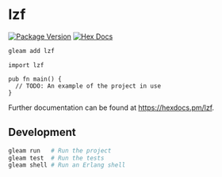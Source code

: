 # lzf

[![Package Version](https://img.shields.io/hexpm/v/lzf)](https://hex.pm/packages/lzf)
[![Hex Docs](https://img.shields.io/badge/hex-docs-ffaff3)](https://hexdocs.pm/lzf/)

```sh
gleam add lzf
```
```gleam
import lzf

pub fn main() {
  // TODO: An example of the project in use
}
```

Further documentation can be found at <https://hexdocs.pm/lzf>.

## Development

```sh
gleam run   # Run the project
gleam test  # Run the tests
gleam shell # Run an Erlang shell
```
